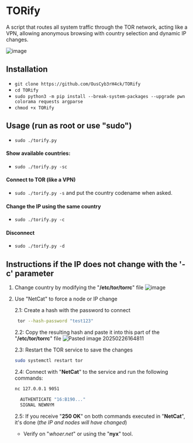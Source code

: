 # TORify
A script that routes all system traffic through the TOR network, acting like a VPN, allowing anonymous browsing with country selection and dynamic IP changes.

![image](https://github.com/user-attachments/assets/d1a172f6-8f0c-4e59-83c6-44ce6c9b9221)

## Installation
- `git clone https://github.com/OusCyb3rH4ck/TORify`
- `cd TORify`
- `sudo python3 -m pip install --break-system-packages --upgrade pwn colorama requests argparse`
- `chmod +x TORify`

## Usage (run as root or use "sudo")
- `sudo ./torify.py`

#### Show available countries:
- `sudo ./torify.py -sc`
#### Connect to TOR (like a VPN)
- `sudo ./torify.py -s` and put the country codename when asked.
#### Change the IP using the same country
- `sudo ./torify.py -c `
#### Disconnect
- `sudo ./torify.py -d`

## Instructions if the IP does not change with the '-c' parameter
  1. Change country by modifying the "**/etc/tor/torrc**" file
    ![image](https://github.com/user-attachments/assets/3c628494-735e-4c47-b32a-0c58a8988485)

  2. Use "NetCat" to force a node or IP change

     2.1: Create a hash with the password to connect
       ```bash
        tor --hash-password "test123"
       ```
      2.2: Copy the resulting hash and paste it into this part of the "**/etc/tor/torrc**" file
        ![Pasted image 20250226164811](https://github.com/user-attachments/assets/fe34dbf8-13e3-44b8-9fc2-ae7dd46fa05c)

      2.3: Restart the TOR service to save the changes
        ```bash
        sudo systemctl restart tor
        ```
      2.4: Connect with "**NetCat**" to the service and run the following commands:
        ```bash
        nc 127.0.0.1 9051

          AUTHENTICATE "16:B190..."
          SIGNAL NEWNYM
        ```
      2.5:  If you receive "**250 OK**" on both commands executed in "**NetCat**", it's done (_the IP and nodes will have changed_)
        - Verify on "_whoer.net_" or using the "**nyx**" tool.
